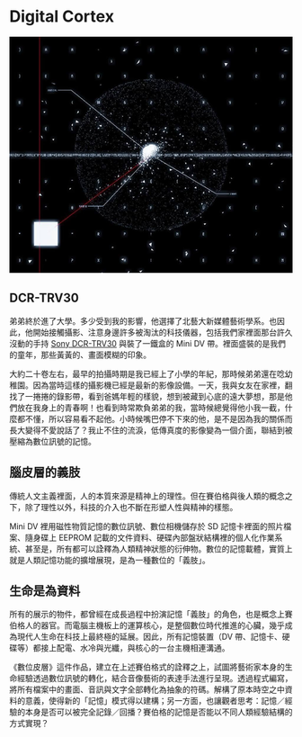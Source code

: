 # Digital Cortex

![](./assets/demo.jpg)

## DCR-TRV30
弟弟終於進了大學。多少受到我的影響，他選擇了北藝大新媒體藝術學系。也因此，他開始接觸攝影、注意身邊許多被淘汰的科技儀器，包括我們家裡面那台許久沒動的手持 [Sony DCR-TRV30](https://www.cnet.com/products/sony-dcr-trv30/specs/) 與裝了一鐵盒的 Mini DV 帶。裡面盛裝的是我們的童年，那些黃黃的、畫面模糊的印象。

大約二十卷左右，最早的拍攝時期是我已經上了小學的年紀，那時候弟弟還在唸幼稚園。因為當時這樣的攝影機已經是最新的影像設備。一天，我與女友在家裡，翻找了一捲捲的錄影帶，看到爸媽年輕的樣貌，想到被藏到心底的遠大夢想，那是他們放在我身上的青春啊！也看到時常欺負弟弟的我，當時候總覺得他小我一截，什麼都不懂，所以容易看不起他。小時候嘴巴停不下來的他，是不是因為我的關係而長大變得不愛說話了？我止不住的流淚，低傳真度的影像變為一個介面，聯結到被壓縮為數位訊號的記憶。



## 腦皮層的義肢

傳統人文主義裡面，人的本質來源是精神上的理性。但在賽伯格與後人類的概念之下，除了理性以外，科技的介入也不斷在形塑人性與精神的樣態。

Mini DV 裡用磁性物質記憶的數位訊號、數位相機儲存於 SD 記憶卡裡面的照片檔案、隨身碟上 EEPROM 記載的文件資料、硬碟內部盤狀結構裡的個人化作業系統、甚至是，所有都可以詮釋為人類精神狀態的衍伸物。數位的記憶載體，實質上就是人類記憶功能的擴增展現，是為一種數位的「義肢」。




## 生命是為資料

所有的展示的物件，都曾經在成長過程中扮演記憶「義肢」的角色，也是概念上賽伯格人的器官。而電腦主機板上的運算核心，是整個數位時代推進的心臟，幾乎成為現代人生命在科技上最終極的延展。因此，所有記憶裝置（DV 帶、記憶卡、硬碟等）都接上配電、水冷與光纖，與核心的一台主機相連溝通。

《數位皮層》這件作品，建立在上述賽伯格式的詮釋之上，試圖將藝術家本身的生命經驗透過數位訊號的轉化，結合音像藝術的表達手法進行呈現。透過程式編寫，將所有檔案中的畫面、音訊與文字全部轉化為抽象的符碼。解構了原本時空之中資料的意義，使得新的「記憶」模式得以建構；另一方面，也讓觀者思考：記憶／經驗的本身是否可以被完全記錄／回播？賽伯格的記憶是否能以不同人類經驗結構的方式實現？
